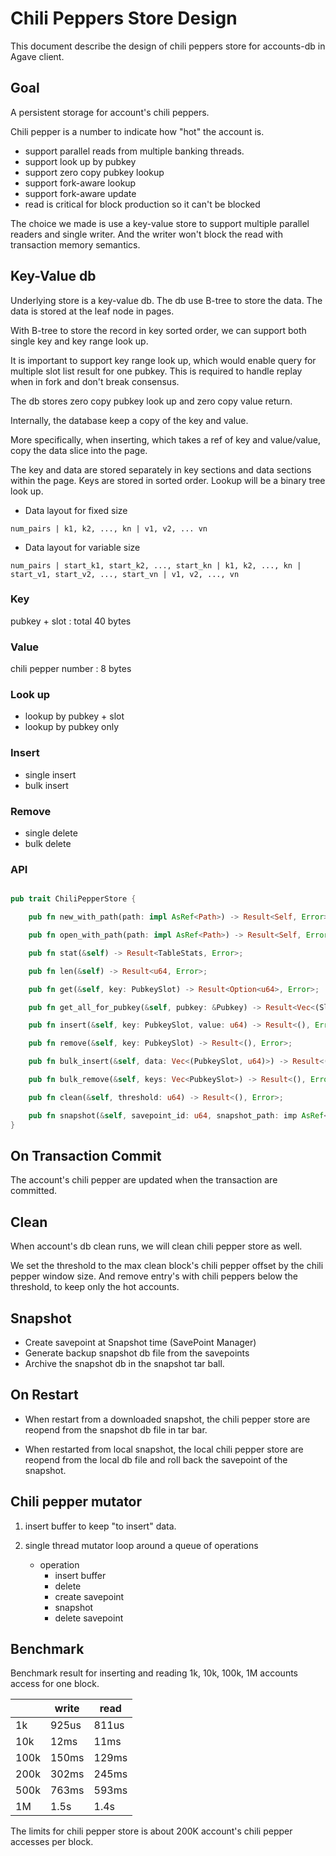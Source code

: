 # Chili Peppers Store Design

This document describe the design of chili peppers store for accounts-db in Agave client.

## Goal

A persistent storage for account's chili peppers.

Chili pepper is a number to indicate how "hot" the account is.

* support parallel reads from multiple banking threads.
* support look up by pubkey
* support zero copy pubkey lookup
* support fork-aware lookup
* support fork-aware update
* read is critical for block production so it can't be blocked

The choice we made is use a key-value store to support multiple parallel readers
and single writer. And the writer won't block the read with transaction memory
semantics.


## Key-Value db

Underlying store is a key-value db. The db use B-tree to store the data. The
data is stored at the leaf node in pages.

With B-tree to store the record in key sorted order, we can support both single key and
key range look up.

It is important to support key range look up, which would enable query for
multiple slot list result for one pubkey. This is required to handle replay when
in fork and don't break consensus.

The db stores zero copy pubkey look up and zero copy value return.

Internally, the database keep a copy of the key and value.

More specifically, when inserting, which takes a ref of key and value/value,
copy the data slice into the page.

The key and data are stored separately in key sections and data sections within
the page. Keys are stored in sorted order. Lookup will be a binary tree look
up.

* Data layout for fixed size

```
num_pairs | k1, k2, ..., kn | v1, v2, ... vn
```

* Data layout for variable size

```
num_pairs | start_k1, start_k2, ..., start_kn | k1, k2, ..., kn | start_v1, start_v2, ..., start_vn | v1, v2, ..., vn
```
<!--
https://github.com/cberner/redb/blob/b879f353218454fd2e806439a43d0c3aae315d06/src/tree_store/btree_base.rs#L778

```
        self.page[key_offset..(key_offset + key.len())].copy_from_slice(key);
        ...
        self.page[offset..(offset + size_of::<u32>())].copy_from_slice(
                &u32::try_from(value_offset + value.len())
                    .unwrap()
                    .to_le_bytes(),
            );
```
-->

### Key

pubkey + slot : total 40 bytes

### Value

chili pepper number : 8 bytes

### Look up

* lookup by pubkey + slot
* lookup by pubkey only

### Insert

* single insert
* bulk insert

### Remove

* single delete
* bulk delete

### API

```rust

pub trait ChiliPepperStore {

    pub fn new_with_path(path: impl AsRef<Path>) -> Result<Self, Error>;

    pub fn open_with_path(path: impl AsRef<Path>) -> Result<Self, Error>;

    pub fn stat(&self) -> Result<TableStats, Error>;

    pub fn len(&self) -> Result<u64, Error>;

    pub fn get(&self, key: PubkeySlot) -> Result<Option<u64>, Error>;

    pub fn get_all_for_pubkey(&self, pubkey: &Pubkey) -> Result<Vec<(Slot, u64)>, Error>;

    pub fn insert(&self, key: PubkeySlot, value: u64) -> Result<(), Error>;

    pub fn remove(&self, key: PubkeySlot) -> Result<(), Error>;

    pub fn bulk_insert(&self, data: Vec<(PubkeySlot, u64)>) -> Result<(), Error>;

    pub fn bulk_remove(&self, keys: Vec<PubkeySlot>) -> Result<(), Error>;

    pub fn clean(&self, threshold: u64) -> Result<(), Error>;

    pub fn snapshot(&self, savepoint_id: u64, snapshot_path: imp AsRef<Path>) -> Result<(), Error>;
}

```

## On Transaction Commit

The account's chili pepper are updated when the transaction are committed.

## Clean

When account's db clean runs, we will clean chili pepper store as well.

We set the threshold to the max clean block's chili pepper offset by the chili
pepper window size. And remove entry's with chili peppers below the threshold,
to keep only the hot accounts.

## Snapshot

* Create savepoint at Snapshot time (SavePoint Manager)
* Generate backup snapshot db file from the savepoints
* Archive the snapshot db in the snapshot tar ball.

## On Restart

* When restart from a downloaded snapshot, the chili pepper store are reopend
from the snapshot db file in tar bar.

* When restarted from local snapshot, the local chili pepper store are reopend from the
local db file and roll back the savepoint of the snapshot.

## Chili pepper mutator

1. insert buffer to keep "to insert" data.

1. single thread mutator loop around a queue of operations
    - operation
        - insert buffer
        - delete
        - create savepoint
        - snapshot
        - delete savepoint

## Benchmark

Benchmark result for inserting and reading 1k, 10k, 100k, 1M accounts access for
one block.

|    | write | read |
-----|------|-------|
| 1k | 925us   | 811us   |
| 10k | 12ms  | 11ms   |
| 100k | 150ms  | 129ms   |
| 200k | 302ms  | 245ms   |
| 500k | 763ms  | 593ms   |
| 1M | 1.5s  | 1.4s   |

The limits for chili pepper store is about 200K account's chili pepper accesses per block.
